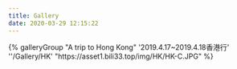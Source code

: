 ```yaml
---
title: Gallery
date: 2020-03-29 12:15:22
---
```


<div class="gallery-group-main">
{% galleryGroup "A trip to Hong Kong" '2019.4.17~2019.4.18香港行' ''/Gallery/HK' "https://asset1.bili33.top/img/HK/HK-C.JPG" %}
<!-- {% galleryGroup name description link img-url %}
{% galleryGroup name description link img-url %} -->
</div>

